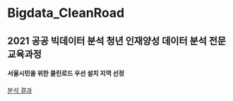 # Bigdata_CleanRoad
## 2021 공공 빅데이터 분석 청년 인재양성 데이터 분석 전문교육과정
#### 서울시민을 위한 클린로드 우선 설치 지역 선정
[분석 결과](https://github.com/Zzeongyx2/Bigdata_CleanRoad/files/8934146/-9.3.pdf)
